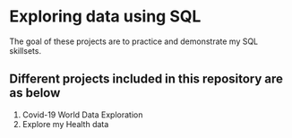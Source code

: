 # Exploring data using SQL

The goal of these projects are to practice and demonstrate my SQL skillsets.

## Different projects included in this repository are as below
1. Covid-19 World Data Exploration
2. Explore my Health data 
